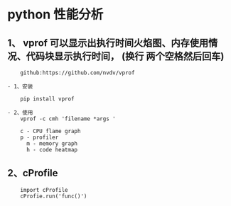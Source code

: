 # python 性能分析

## 1、 vprof  可以显示出执行时间火焰图、内存使用情况、代码块显示执行时间，  (换行 两个空格然后回车)
		github:https://github.com/nvdv/vprof

	- 1、安装
		
		pip install vprof

	- 2、使用
		vprof -c cmh 'filename *args '
		
		c - CPU flame graph  
		p - profiler  
	      m - memory graph  
	      h - code heatmap  


## 2、cProfile  

		import cProfile  
		cProfie.run('func()')




